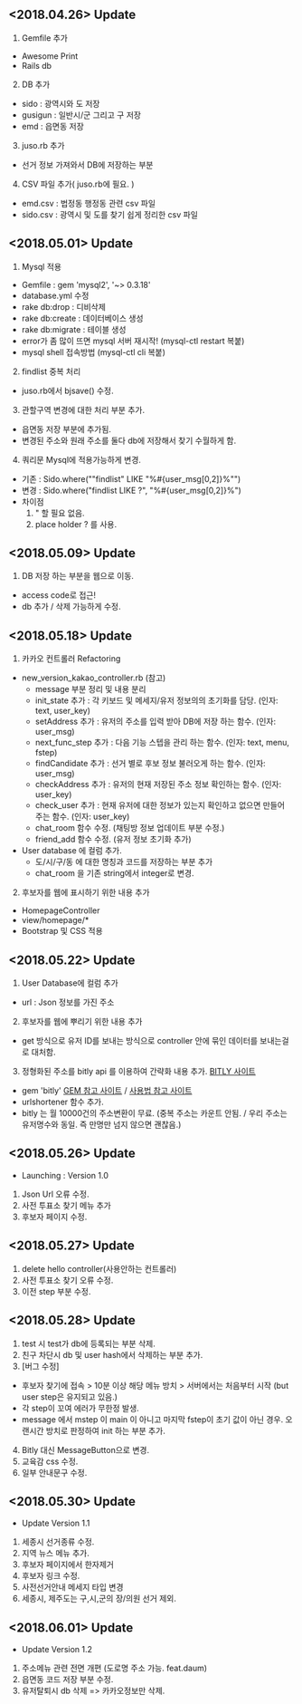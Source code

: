 ## <2018.04.26> Update
1. Gemfile 추가
 - Awesome Print
 - Rails db
2. DB 추가
 - sido : 광역시와 도 저장
 - gusigun : 일반시/군 그리고 구 저장
 - emd : 읍면동 저장
3. juso.rb 추가
 - 선거 정보 가져와서 DB에 저장하는 부분
4. CSV 파일 추가( juso.rb에 필요. )
 - emd.csv : 법정동 행정동 관련 csv 파일
 - sido.csv : 광역시 및 도를 찾기 쉽게 정리한 csv 파일


## <2018.05.01> Update
1. Mysql 적용
 - Gemfile : gem 'mysql2', '~> 0.3.18'
 - database.yml 수정
 - rake db:drop : 디비삭제
 - rake db:create : 데이터베이스 생성
 - rake db:migrate : 테이블 생성
 - error가 좀 많이 뜨면 mysql 서버 재시작! (mysql-ctl restart 복붙)
 - mysql shell 접속방법 (mysql-ctl cli 복붙)

2. findlist 중복 처리
 - juso.rb에서 bjsave() 수정.

3. 관할구역 변경에 대한 처리 부분 추가.
 - 읍면동 저장 부분에 추가됨.
 - 변경된 주소와 원래 주소를 둘다 db에 저장해서 찾기 수월하게 함.

4. 쿼리문 Mysql에 적용가능하게 변경.
 - 기존 : Sido.where("\"findlist\" LIKE \"%#{user_msg[0,2]}%\"")
 - 변경 : Sido.where("findlist LIKE ?", "%#{user_msg[0,2]}%")
 - 차이점  
   1. \" 할 필요 없음. 
   2. place holder ? 를 사용.


## <2018.05.09> Update

1. DB 저장 하는 부분을 웹으로 이동.
 - access code로 접근!
 - db 추가 / 삭제 가능하게 수정.


## <2018.05.18> Update

1. 카카오 컨트롤러 Refactoring
 - new_version_kakao_controller.rb (참고)
   - message 부분 정리 및 내용 분리
   - init_state 추가 : 각 키보드 및 메세지/유저 정보의의 초기화를 담당. (인자: text, user_key)
   - setAddress 추가 : 유저의 주소를 입력 받아 DB에 저장 하는 함수. (인자: user_msg)
   - next_func_step 추가 : 다음 기능 스텝을 관리 하는 함수. (인자: text, menu, fstep)
   - findCandidate 추가 : 선거 별로 후보 정보 불러오게 하는 함수. (인자: user_msg)
   - checkAddress 추가 : 유저의 현재 저장된 주소 정보 확인하는 함수. (인자: user_key)
   - check_user 추가 : 현재 유저에 대한 정보가 있는지 확인하고 없으면 만들어 주는 함수. (인자: user_key)
   - chat_room 함수 수정. (채팅방 정보 업데이트 부분 수정.)
   - friend_add 함수 수정. (유저 정보 초기화 추가)
 - User database 에 컬럼 추가.
   - 도/시/구/동 에 대한 명칭과 코드를 저장하는 부분 추가
   - chat_room 을 기존 string에서 integer로 변경.

2. 후보자를 웹에 표시하기 위한 내용 추가
 - HomepageController
 - view/homepage/*
 - Bootstrap 및 CSS 적용

## <2018.05.22> Update

1. User Database에 컬럼 추가
  - url : Json 정보를 가진 주소
2. 후보자를 웹에 뿌리기 위한 내용 추가
  - get 방식으로 유저 ID를 보내는 방식으로 controller 안에 묶인 데이터를 보내는걸로 대처함.
3. 정형화된 주소를 bitly api 를 이용하여 간략화 내용 추가. [BITLY 사이트](https://bitly.com/)
  - gem 'bitly' [GEM 참고 사이트](https://github.com/philnash/bitly) / [사용법 참고 사이트](https://richonrails.com/articles/shortening-urls-with-bit-ly)
  - urlshortener 함수 추가.
  - bitly 는 월 10000건의 주소변환이 무료. (중복 주소는 카운트 안됨. / 우리 주소는 유저명수와 동일. 즉 만명만 넘지 않으면 괜찮음.)


## <2018.05.26> Update

* Launching : Version 1.0

1. Json Url 오류 수정.
2. 사전 투표소 찾기 메뉴 추가
3. 후보자 페이지 수정.


## <2018.05.27> Update

1. delete hello controller(사용안하는 컨트롤러)
2. 사전 투표소 찾기 오류 수정.
3. 이전 step 부분 수정.


## <2018.05.28> Update

1. test 시 test가 db에 등록되는 부분 삭제.
2. 친구 차단시 db 및 user hash에서 삭제하는 부분 추가.
3. [버그 수정]
  - 후보자 찾기에 접속 > 10분 이상 해당 메뉴 방치 > 서버에서는 처음부터 시작 (but user step은 유지되고 있음.)
  - 각 step이 꼬여 에러가 무한정 발생.
  - message 에서 mstep 이 main 이 아니고 마지막 fstep이 초기 값이 아닌 경우. 오랜시간 방치로 판정하여 init 하는 부분 추가.
4. Bitly 대신 MessageButton으로 변경. 
5. 교육감 css 수정.
6. 일부 안내문구 수정.


## <2018.05.30> Update

* Update Version 1.1

1. 세종시 선거종류 수정.
2. 지역 뉴스 메뉴 추가.
3. 후보자 페이지에서 한자제거
4. 후보자 링크 수정.
5. 사전선거안내 메세지 타입 변경
6. 세종시, 제주도는 구,시,군의 장/의원 선거 제외.


## <2018.06.01> Update

* Update Version 1.2

1. 주소메뉴 관련 전면 개편 (도로명 주소 가능. feat.daum)
2. 읍면동 코드 저장 부분 수정.
3. 유저탈퇴시 db 삭제 => 카카오정보만 삭제.

